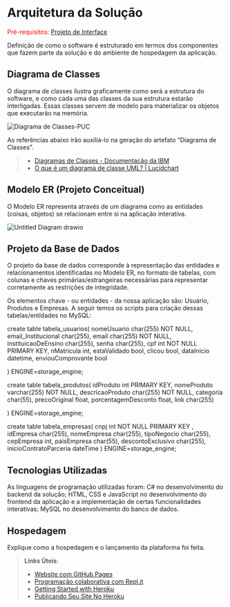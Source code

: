 # Arquitetura da Solução

<span style="color:red">Pré-requisitos: <a href="3-Projeto de Interface.md"> Projeto de Interface</a></span>

Definição de como o software é estruturado em termos dos componentes que fazem parte da solução e do ambiente de hospedagem da aplicação.

## Diagrama de Classes

O diagrama de classes ilustra graficamente como será a estrutura do software, e como cada uma das classes da sua estrutura estarão interligadas. Essas classes servem de modelo para materializar os objetos que executarão na memória.

![Diagrama de Classes-PUC](https://user-images.githubusercontent.com/70844369/229944823-3a5d4fcb-8b1b-4f0b-b2a8-a07802911469.png)

As referências abaixo irão auxiliá-lo na geração do artefato “Diagrama de Classes”.

> - [Diagramas de Classes - Documentação da IBM](https://www.ibm.com/docs/pt-br/rational-soft-arch/9.6.1?topic=diagrams-class)
> - [O que é um diagrama de classe UML? | Lucidchart](https://www.lucidchart.com/pages/pt/o-que-e-diagrama-de-classe-uml)

## Modelo ER (Projeto Conceitual)

O Modelo ER representa através de um diagrama como as entidades (coisas, objetos) se relacionam entre si na aplicação interativa.

![Untitled Diagram drawio](https://user-images.githubusercontent.com/79220860/229956206-fa232741-37a2-48dc-beb0-bac447152687.png)


## Projeto da Base de Dados

O projeto da base de dados corresponde à representação das entidades e relacionamentos identificadas no Modelo ER, no formato de tabelas, com colunas e chaves primárias/estrangeiras necessárias para representar corretamente as restrições de integridade.

Os elementos chave - ou entidades - da nossa aplicação são: Usuário, Produtos e Empresas. A seguir temos os scripts para criação dessas tabelas/entidades no MySQL:

create  table tabela_usuarios(
     nomeUsuario char(255) NOT NULL,
     email_Institucional char(255),
     email char(255) NOT NULL,
     instituicaoDeEnsino char(255),
     senha char(255),
     cpf int NOT NULL PRIMARY KEY,
     nMatricula int,
     estaValidado bool,
     clicou bool,
     dataInicio datetime,
     enviouComprovante bool

) ENGINE=storage_engine;

create  table tabela_produtos(
    idProduto int PRIMARY KEY,
    nomeProduto varchar(255) NOT NULL,
    descricaoProduto char(255) NOT NULL,
    categoria char(55),
    precoOriginal float,
    porcentagemDesconto float,
    link char(255)

) ENGINE=storage_engine;

create  table tabela_empresas(
    cnpj int NOT NULL PRIMARY KEY ,
    idEmpresa char(255),
    nomeEmpresa char(255),
    tipoNegocio char(255),
    cepEmpresa int,
    paisEmpresa char(55),
    descontoExclusivo char(255),
    inicioContratoParceria dateTime
) ENGINE=storage_engine;


## Tecnologias Utilizadas

As linguagens de programação utilizadas foram:
C# no desenvolvimento do backend da solução;
HTML, CSS e JavaScript no desenvolvimento do frontend da aplicação e a implementação de certas funcionalidades interativas;
MySQL no desenvolvimento do banco de dados.


## Hospedagem

Explique como a hospedagem e o lançamento da plataforma foi feita.

> **Links Úteis**:
>
> - [Website com GitHub Pages](https://pages.github.com/)
> - [Programação colaborativa com Repl.it](https://repl.it/)
> - [Getting Started with Heroku](https://devcenter.heroku.com/start)
> - [Publicando Seu Site No Heroku](http://pythonclub.com.br/publicando-seu-hello-world-no-heroku.html)
